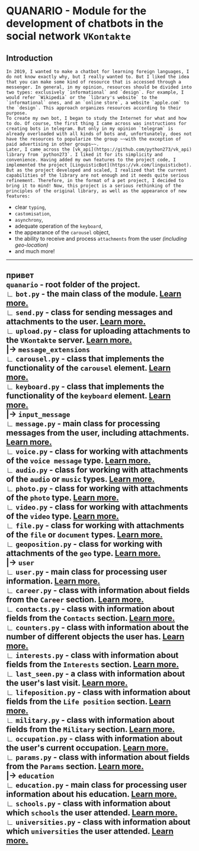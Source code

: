 # QUANARIO - Module for the development of chatbots in the social network `VKontakte`

## Introduction ##

    In 2019, I wanted to make a chatbot for learning foreign languages, I do not know exactly why, but I really wanted to. But I liked the idea that you can make some kind of resource that is accessed through a messenger. In general, in my opinion, resources should be divided into two types: exclusively `informational` and `design`. For example, I would refer `Wikipedia` or the `library's website` to the `informational` ones, and an `online store`, a website `apple.com` to the `design`. This approach organizes resources according to their purpose.  
    To create my own bot, I began to study the Internet for what and how to do. Of course, the first thing I came across was instructions for creating bots in telegram. But only in my opinion `telegram` is already overloaded with all kinds of bots and, unfortunately, does not have the resources to popularize the group ~~with the exception of paid advertising in other groups~~.  
    Later, I came across the [vk_api](https://github.com/python273/vk_api) library from `python273`. I liked it for its simplicity and convenience. Having added my own features to the project code, I implemented the project [LinguisticBot](https://vk.com/linguisticbot).  
    But as the project developed and scaled, I realized that the current capabilities of the library are not enough and it needs quite serious refinement. Therefore, in the format of a pet project, I decided to bring it to mind! Now, this project is a serious rethinking of the principles of the original library, as well as the appearance of new features: 
- clear `typing`,
- `castomisation`, 
- `asynchrony`, 
- adequate operation of the `keyboard`, 
- the appearance of the `carousel` object, 
- the ability to receive and process `attachments` from the user _(including geo-location)_   
- and much more!
---


привет   
`quanario` - root folder of the project.  
     ∟ `bot.py` - the main class of the module. [Learn more.](#botpy)  
     ∟ `send.py` - class for sending messages and attachments to the user. [Learn more.](#sendpy)     
     ∟ `upload.py` - class for uploading attachments to the `VKontakte` server. [Learn more.](#uploadpy)  
     |-> `message_extensions`  
         ∟ `carousel.py` - class that implements the functionality of the `carousel` element. [Learn more.](#message_extensions--carouselpy)  
         ∟ `keyboard.py` - class that implements the functionality of the `keyboard` element. [Learn more.](#message_extensions--keyboardpy)  
     |-> `input_message`  
         ∟ `message.py` - main class for processing messages from the user, including attachments. [Learn more.](#input_message--messagepy)  
         ∟ `voice.py` - class for working with attachments of the `voice message` type. [Learn more.](#input_message--voicepy)  
         ∟ `audio.py` - class for working with attachments of the `audio` or `music` types. [Learn more.](#input_message--audiopy)  
         ∟ `photo.py` - class for working with attachments of the `photo` type. [Learn more.](#input_message--photopy)  
         ∟ `video.py` - class for working with attachments of the `video` type. [Learn more.](#input_message--videopy)  
         ∟ `file.py` - class for working with attachments of the `file` or `document` types. [Learn more.](#input_message--filepy)  
         ∟ `geoposition.py` - class for working with attachments of the `geo` type. [Learn more.](#input_message--geopositionpy)  
     |-> `user`  
         ∟ `user.py` - main class for processing user information. [Learn more.](#user--userpy)  
         ∟ `career.py` - class with information about fields from the `Career` section. [Learn more.](#user--careerpy)  
         ∟ `contacts.py` - class with information about fields from the `Contacts` section. [Learn more.](#user--contactspy)  
         ∟ `counters.py` - class with information about the number of different objects the user has. [Learn more.](#user--counterspy)  
         ∟ `interests.py` - class with information about fields from the `Interests` section. [Learn more.](#user--interestspy)  
         ∟ `last_seen.py` - a class with information about the user's last visit. [Learn more.](#user--last_seenpy)  
         ∟ `lifeposition.py` - class with information about fields from the `Life position` section. [Learn more.](#user--lifepositionpy)  
         ∟ `military.py` - class with information about fields from the `Military` section. [Learn more.](#user--militarypy)  
         ∟ `occupation.py` - class with information about the user's current occupation. [Learn more.](#user--occupationpy)  
         ∟ `params.py` - class with information about fields from the `Params` section. [Learn more.](#user--paramspy)  
         |-> `education`  
             ∟ `education.py` - main class for processing user information about his education. [Learn more.](#user--education--educationpy)  
             ∟ `schools.py` - class with information about which `schools` the user attended. [Learn more.](#user--education--schoolspy)  
             ∟ `universities.py` - class with information about which `universities` the user attended. [Learn more.](#user--education--universitiespy)
---
  
  